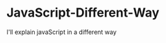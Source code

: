                              
# JavaScript-Different-Way
I'll explain javaScript in a different way       
  









